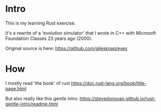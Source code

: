# Intro

This is my learning Rust exercise.

It's a rewrite of a 'evolution simulator' that I wrote in C++ with Microsoft
Foundation Classes 23 years ago (2000).

Original source is here: https://github.com/gilesknap/eyes

# How

I mostly read 'the book' of rust https://doc.rust-lang.org/book/title-page.html

But also really like this gentle intro:
https://stevedonovan.github.io/rust-gentle-intro/readme.html

